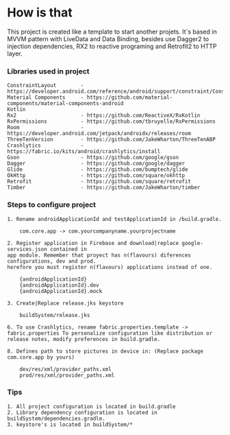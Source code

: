 # How is that

This project is created like a template to start another projets. It`s based in MVVM pattern with LiveData and Data Binding, besides use Dagger2 to injection dependencies, RX2 to reactive programing and Retrofit2 to HTTP layer.
    
### Libraries used in project

    ConstraintLayout        - https://developer.android.com/reference/android/support/constraint/ConstraintLayout
    Material Components     - https://github.com/material-components/material-components-android
    Kotlin
    Rx2                     - https://github.com/ReactiveX/RxKotlin
    RxPermissions           - https://github.com/tbruyelle/RxPermissions
    Room                    - https://developer.android.com/jetpack/androidx/releases/room
    ThreeTenVersion         - https://github.com/JakeWharton/ThreeTenABP
    Crashlytics             - https://fabric.io/kits/android/crashlytics/install
    Gson                    - https://github.com/google/gson
    Dagger                  - https://github.com/google/dagger
    Glide                   - https://github.com/bumptech/glide
    OkHttp                  - https://github.com/square/okhttp
    Retrofit                - https://github.com/square/retrofit
    Timber                  - https://github.com/JakeWharton/timber

### Steps to configure project

    1. Rename androidApplicationId and testApplicationId in /build.gradle.
    
        com.core.app -> com.yourcompanyname.yourprojectname

    2. Register application in Firebase and download|replace google-services.json contained in
    app module. Remember that proyect has n(flavours) diferences configurations, dev and prod.
    herefore you must register n(flavours) applications instead of one.

        {androidApplicationId}
        {androidApplicationId}.dev
        {androidApplicationId}.mock

    3. Create|Replace release.jks keystore

        buildSystem/release.jks

    6. To use Crashlytics, rename fabric.properties.template -> fabric.properties To personalize configuration like distribution or
    release notes, modify preferences in build.gradle.
    
    8. Defines path to store pictures in device in: (Replace package com.core.app by yours)

        dev/res/xml/provider_paths.xml
        prod/res/xml/provider_paths.xml

### Tips

    1. All project configuration is located in build.gradle
    2. Library dependency configuration is located in buildSystem/dependencies.gradle.
    3. keystore's is located in buildSystem/*



